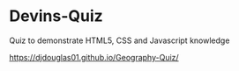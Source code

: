 # Devins-Quiz
Quiz to demonstrate HTML5, CSS and Javascript knowledge

https://djdouglas01.github.io/Geography-Quiz/
